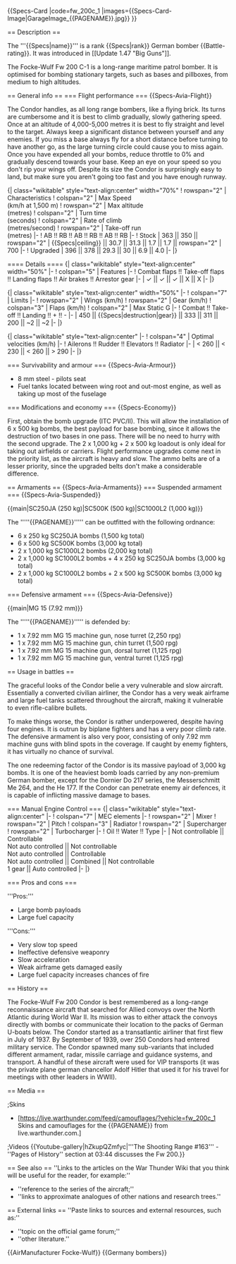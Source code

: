 {{Specs-Card
|code=fw_200c_1
|images={{Specs-Card-Image|GarageImage_{{PAGENAME}}.jpg}}
}}

== Description ==

<!-- ''In the description, the first part should be about the history of and the creation and combat usage of the aircraft, as well as its key features. In the second part, tell the reader about the aircraft in the game. Insert a screenshot of the vehicle, so that if the novice player does not remember the vehicle by name, he will immediately understand what kind of vehicle the article is talking about.'' -->

The '''{{Specs|name}}''' is a rank {{Specs|rank}} German bomber {{Battle-rating}}. It was introduced in [[Update 1.47 "Big Guns"]].

The Focke-Wulf Fw 200 C-1 is a long-range maritime patrol bomber. It is optimised for bombing stationary targets, such as bases and pillboxes, from medium to high altitudes.

== General info ==
=== Flight performance ===
{{Specs-Avia-Flight}}

<!-- ''Describe how the aircraft behaves in the air. Speed, manoeuvrability, acceleration and allowable loads - these are the most important characteristics of the vehicle.'' -->

The Condor handles, as all long range bombers, like a flying brick. Its turns are cumbersome and it is best to climb gradually, slowly gathering speed. Once at an altitude of 4,000-5,000 metres it is best to fly straight and level to the target. Always keep a significant distance between yourself and any enemies. If you miss a base always fly for a short distance before turning to have another go, as the large turning circle could cause you to miss again. Once you have expended all your bombs, reduce throttle to 0% and gradually descend towards your base. Keep an eye on your speed so you don't rip your wings off. Despite its size the Condor is surprisingly easy to land, but make sure you aren't going too fast and you have enough runway.

{| class="wikitable" style="text-align:center" width="70%"
! rowspan="2" | Characteristics
! colspan="2" | Max Speed<br>(km/h at 1,500 m)
! rowspan="2" | Max altitude<br>(metres)
! colspan="2" | Turn time<br>(seconds)
! colspan="2" | Rate of climb<br>(metres/second)
! rowspan="2" | Take-off run<br>(metres)
|-
! AB !! RB !! AB !! RB !! AB !! RB
|-
! Stock
| 363 || 350 || rowspan="2" | {{Specs|ceiling}} || 30.7 || 31.3 || 1.7 || 1.7 || rowspan="2" | 700
|-
! Upgraded
| 396 || 378 || 29.3 || 30 || 6.9 || 4.0
|-
|}

==== Details ====
{| class="wikitable" style="text-align:center" width="50%"
|-
! colspan="5" | Features
|-
! Combat flaps !! Take-off flaps !! Landing flaps !! Air brakes !! Arrestor gear
|-
| ✓ || ✓ || ✓ || X || X <!-- ✓ -->
|-
|}

{| class="wikitable" style="text-align:center" width="50%"
|-
! colspan="7" | Limits
|-
! rowspan="2" | Wings (km/h)
! rowspan="2" | Gear (km/h)
! colspan="3" | Flaps (km/h)
! colspan="2" | Max Static G
|-
! Combat !! Take-off !! Landing !! + !! -
|-
| 450 <!-- {{Specs|destruction|body}} --> || {{Specs|destruction|gear}} || 333 || 311 || 200 || ~2 || ~2
|-
|}

{| class="wikitable" style="text-align:center"
|-
! colspan="4" | Optimal velocities (km/h)
|-
! Ailerons !! Rudder !! Elevators !! Radiator
|-
| < 260 || < 230 || < 260 || > 290
|-
|}

=== Survivability and armour ===
{{Specs-Avia-Armour}}

<!-- ''Examine the survivability of the aircraft. Note how vulnerable the structure is and how secure the pilot is, whether the fuel tanks are armoured, etc. Describe the armour, if there is any, and also mention the vulnerability of other critical aircraft systems.'' -->

- 8 mm steel - pilots seat
- Fuel tanks located between wing root and out-most engine, as well as taking up most of the fuselage

=== Modifications and economy ===
{{Specs-Economy}}

First, obtain the bomb upgrade (ITC PVC/II). This will allow the installation of 6 x 500 kg bombs, the best payload for base bombing, since it allows the destruction of two bases in one pass. There will be no need to hurry with the second upgrade. The 2 x 1,000 kg + 2 x 500 kg loadout is only ideal for taking out airfields or carriers. Flight performance upgrades come next in the priority list, as the aircraft is heavy and slow. The ammo belts are of a lesser priority, since the upgraded belts don't make a considerable difference.

== Armaments ==
{{Specs-Avia-Armaments}}
=== Suspended armament ===
{{Specs-Avia-Suspended}}

<!-- ''Describe the aircraft's suspended armament: additional cannons under the wings, bombs, rockets and torpedoes. This section is especially important for bombers and attackers. If there is no suspended weaponry remove this subsection.'' -->

{{main|SC250JA (250 kg)|SC500K (500 kg)|SC1000L2 (1,000 kg)}}

The '''''{{PAGENAME}}''''' can be outfitted with the following ordnance:

- 6 x 250 kg SC250JA bombs (1,500 kg total)
- 6 x 500 kg SC500K bombs (3,000 kg total)
- 2 x 1,000 kg SC1000L2 bombs (2,000 kg total)
- 2 x 1,000 kg SC1000L2 bombs + 4 x 250 kg SC250JA bombs (3,000 kg total)
- 2 x 1,000 kg SC1000L2 bombs + 2 x 500 kg SC500K bombs (3,000 kg total)

=== Defensive armament ===
{{Specs-Avia-Defensive}}

<!-- ''Defensive armament with turret machine guns or cannons, crewed by gunners. Examine the number of gunners and what belts or drums are better to use. If defensive weaponry is not available, remove this subsection.'' -->

{{main|MG 15 (7.92 mm)}}

The '''''{{PAGENAME}}''''' is defended by:

- 1 x 7.92 mm MG 15 machine gun, nose turret (2,250 rpg)
- 1 x 7.92 mm MG 15 machine gun, chin turret (1,500 rpg)
- 1 x 7.92 mm MG 15 machine gun, dorsal turret (1,125 rpg)
- 1 x 7.92 mm MG 15 machine gun, ventral turret (1,125 rpg)

== Usage in battles ==

<!-- ''Describe the tactics of playing in the aircraft, the features of using aircraft in a team and advice on tactics. Refrain from creating a "guide" - do not impose a single point of view, but instead, give the reader food for thought. Examine the most dangerous enemies and give recommendations on fighting them. If necessary, note the specifics of the game in different modes (AB, RB, SB).'' -->

The graceful looks of the Condor belie a very vulnerable and slow aircraft. Essentially a converted civilian airliner, the Condor has a very weak airframe and large fuel tanks scattered throughout the aircraft, making it vulnerable to even rifle-calibre bullets.

To make things worse, the Condor is rather underpowered, despite having four engines. It is outrun by biplane fighters and has a very poor climb rate. The defensive armament is also very poor, consisting of only 7.92 mm machine guns with blind spots in the coverage. If caught by enemy fighters, it has virtually no chance of survival.

The one redeeming factor of the Condor is its massive payload of 3,000 kg bombs. It is one of the heaviest bomb loads carried by any non-premium German bomber, except for the Dornier Do 217 series, the Messerschmitt Me 264, and the He 177. If the Condor can penetrate enemy air defences, it is capable of inflicting massive damage to bases.

=== Manual Engine Control ===
{| class="wikitable" style="text-align:center"
|-
! colspan="7" | MEC elements
|-
! rowspan="2" | Mixer
! rowspan="2" | Pitch
! colspan="3" | Radiator
! rowspan="2" | Supercharger
! rowspan="2" | Turbocharger
|-
! Oil !! Water !! Type
|-
| Not controllable || Controllable<br>Not auto controlled || Not controllable<br>Not auto controlled || Controllable<br>Not auto controlled || Combined || Not controllable<br>1 gear || Auto controlled
|-
|}

=== Pros and cons ===

<!-- ''Summarise and briefly evaluate the vehicle in terms of its characteristics and combat effectiveness. Mark its pros and cons in the bulleted list. Try not to use more than 6 points for each of the characteristics. Avoid using categorical definitions such as "bad", "good" and the like - use substitutions with softer forms such as "inadequate" and "effective".'' -->

'''Pros:'''

- Large bomb payloads
- Large fuel capacity

'''Cons:'''

- Very slow top speed
- Ineffective defensive weaponry
- Slow acceleration
- Weak airframe gets damaged easily
- Large fuel capacity increases chances of fire

== History ==

<!-- ''Describe the history of the creation and combat usage of the aircraft in more detail than in the introduction. If the historical reference turns out to be too long, take it to a separate article, taking a link to the article about the vehicle and adding a block "/History" (example: <nowiki>https://wiki.warthunder.com/(Vehicle-name)/History</nowiki>) and add a link to it here using the <code>main</code> template. Be sure to reference text and sources by using <code><nowiki><ref></ref></nowiki></code>, as well as adding them at the end of the article with <code><nowiki><references /></nowiki></code>. This section may also include the vehicle's dev blog entry (if applicable) and the in-game encyclopedia description (under <code><nowiki>=== In-game description ===</nowiki></code>, also if applicable).'' -->

The Focke-Wulf Fw 200 Condor is best remembered as a long-range reconnaissance aircraft that searched for Allied convoys over the North Atlantic during World War II. Its mission was to either attack the convoys directly with bombs or communicate their location to the packs of German U-boats below. The Condor started as a transatlantic airliner that first flew in July of 1937. By September of 1939, over 250 Condors had entered military service. The Condor spawned many sub-variants that included different armament, radar, missile carriage and guidance systems, and transport. A handful of these aircraft were used for VIP transports (it was the private plane german chancellor Adolf Hitler that used it for his travel for meetings with other leaders in WWII).

== Media ==

<!-- ''Excellent additions to the article would be video guides, screenshots from the game, and photos.'' -->

;Skins

- [https://live.warthunder.com/feed/camouflages/?vehicle=fw_200c_1 Skins and camouflages for the {{PAGENAME}} from live.warthunder.com.]

;Videos
{{Youtube-gallery|hZkupQZmfyc|'''The Shooting Range #163''' - ''Pages of History'' section at 03:44 discusses the Fw 200.}}

== See also ==
''Links to the articles on the War Thunder Wiki that you think will be useful for the reader, for example:''

- ''reference to the series of the aircraft;''
- ''links to approximate analogues of other nations and research trees.''

== External links ==
''Paste links to sources and external resources, such as:''

- ''topic on the official game forum;''
- ''other literature.''

{{AirManufacturer Focke-Wulf}}
{{Germany bombers}}
